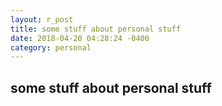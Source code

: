 ```yaml
---
layout: r_post
title: some stuff about personal stuff
date: 2018-04-20 04:28:24 -0400
category: personal
---
```


## some stuff about personal stuff

